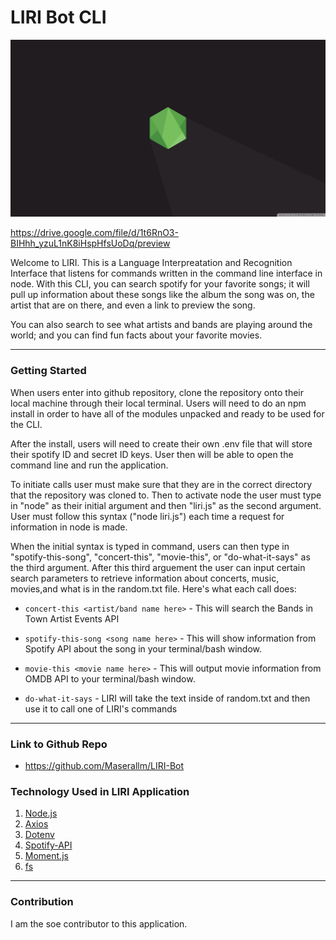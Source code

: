 # LIRI Bot CLI

[![IMAGE ALT TEXT HERE](wp2465899-javascript-wallpapers.jpg)](https://drive.google.com/file/d/1t6RnO3-BIHhh_yzuL1nK8iHspHfsUoDq/preview)

https://drive.google.com/file/d/1t6RnO3-BIHhh_yzuL1nK8iHspHfsUoDq/preview

Welcome to LIRI. This is a Language Interpreatation and Recognition Interface that listens for commands written in the command line interface in node. With this CLI, you can search spotify for your favorite songs; it will pull up information about these songs like the album the song was on, the artist that are on there, and even a link to preview the song.

You can also search to see what artists and bands are playing around the world; and you can find fun facts about your favorite movies.

---

### Getting Started

When users enter into github repository, clone the repository onto their local machine through their local terminal. Users will need to do an npm install in order to have all of the modules unpacked and ready to be used for the CLI.

After the install, users will need to create their own .env file that will store their spotify ID and secret ID keys. User then will be able to open the command line and run the application.

To initiate calls user must make sure that they are in the correct directory that the repository was cloned to. Then to activate node the user must type in "node" as their initial argument and then "liri.js" as the second argument. User must follow this syntax ("node liri.js") each time a request for information in node is made.

When the initial syntax is typed in command, users can then type in "spotify-this-song", "concert-this", "movie-this", or "do-what-it-says" as the third argument. After this third arguement the user can input certain search parameters to retrieve information about concerts, music, movies,and what is in the random.txt file. Here's what each call does:

- `concert-this <artist/band name here>` - This will search the Bands in Town Artist Events API

- `spotify-this-song <song name here>` - This will show information from Spotify API about the song in your terminal/bash window.

- `movie-this <movie name here>` - This will output movie information from OMDB API to your terminal/bash window.

- `do-what-it-says` - LIRI will take the text inside of random.txt and then use it to call one of LIRI's commands

---

### Link to Github Repo

- https://github.com/Maserallm/LIRI-Bot

### Technology Used in LIRI Application

1. [Node.js](https://nodejs.org/en/docs/)
2. [Axios](https://www.npmjs.com/package/axios)
3. [Dotenv](https://www.npmjs.com/package/dotenv)
4. [Spotify-API](https://www.npmjs.com/package/node-spotify-api)
5. [Moment.js](https://momentjs.com/docs/#/use-it/node-js/)
6. [fs](https://nodejs.org/api/fs.html)

---

### Contribution

I am the soe contributor to this application.
